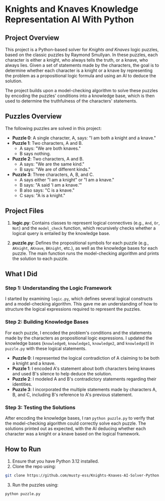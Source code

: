 # Knights and Knaves Knowledge Representation AI With Python

## Project Overview

This project is a Python-based solver for *Knights and Knaves* logic puzzles, based on the classic puzzles by Raymond Smullyan. In these puzzles, each character is either a knight, who always tells the truth, or a knave, who always lies. Given a set of statements made by the characters, the goal is to determine whether each character is a knight or a knave by representing the problem as a propositional logic formula and using an AI to deduce the solution.

The project builds upon a model-checking algorithm to solve these puzzles by encoding the puzzles' conditions into a knowledge base, which is then used to determine the truthfulness of the characters' statements.

## Puzzles Overview

The following puzzles are solved in this project:

- **Puzzle 0**: A single character, A, says: "I am both a knight and a knave."
- **Puzzle 1**: Two characters, A and B.
  - A says: "We are both knaves."
  - B says nothing.
- **Puzzle 2**: Two characters, A and B.
  - A says: "We are the same kind."
  - B says: "We are of different kinds."
- **Puzzle 3**: Three characters, A, B, and C.
  - A says either "I am a knight" or "I am a knave."
  - B says: "A said 'I am a knave.'"
  - B also says: "C is a knave."
  - C says: "A is a knight."

## Project Files

1. **logic.py**: Contains classes to represent logical connectives (e.g., `And`, `Or`, `Not`) and the `model_check` function, which recursively checks whether a logical query is entailed by the knowledge base.
   
2. **puzzle.py**: Defines the propositional symbols for each puzzle (e.g., `AKnight`, `AKnave`, `BKnight`, etc.), as well as the knowledge bases for each puzzle. The main function runs the model-checking algorithm and prints the solution to each puzzle.

## What I Did

### Step 1: Understanding the Logic Framework
I started by examining `logic.py`, which defines several logical constructs and a model-checking algorithm. This gave me an understanding of how to structure the logical expressions required to represent the puzzles.

### Step 2: Building Knowledge Bases
For each puzzle, I encoded the problem's conditions and the statements made by the characters as propositional logic expressions. I updated the knowledge bases (`knowledge0`, `knowledge1`, `knowledge2`, and `knowledge3`) in `puzzle.py` with these logical statements.

- **Puzzle 0**: I represented the logical contradiction of A claiming to be both a knight and a knave.
- **Puzzle 1**: I encoded A's statement about both characters being knaves and used B's silence to help deduce the solution.
- **Puzzle 2**: I modeled A and B's contradictory statements regarding their identities.
- **Puzzle 3**: I incorporated the multiple statements made by characters A, B, and C, including B's reference to A's previous statement.

### Step 3: Testing the Solutions
After encoding the knowledge bases, I ran `python puzzle.py` to verify that the model-checking algorithm could correctly solve each puzzle. The solutions printed out as expected, with the AI deducing whether each character was a knight or a knave based on the logical framework.

## How to Run

1. Ensure that you have Python 3.12 installed.
2. Clone the repo using: 
```bash
git clone https://github.com/musty-ess/Knights-Knaves-AI-Solver-Python.git
```
3. Run the puzzles using: 
```bash
python puzzle.py
```
